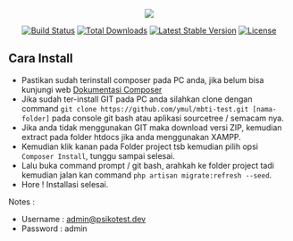 <p align="center"><img src="https://laravel.com/assets/img/components/logo-laravel.svg"></p>

<p align="center">
<a href="https://travis-ci.org/laravel/framework"><img src="https://travis-ci.org/laravel/framework.svg" alt="Build Status"></a>
<a href="https://packagist.org/packages/laravel/framework"><img src="https://poser.pugx.org/laravel/framework/d/total.svg" alt="Total Downloads"></a>
<a href="https://packagist.org/packages/laravel/framework"><img src="https://poser.pugx.org/laravel/framework/v/stable.svg" alt="Latest Stable Version"></a>
<a href="https://packagist.org/packages/laravel/framework"><img src="https://poser.pugx.org/laravel/framework/license.svg" alt="License"></a>
</p>

## Cara Install

- Pastikan sudah terinstall composer pada PC anda, jika belum bisa kunjungi web <a href="https://getcomposer.org/">Dokumentasi Composer</a>
- Jika sudah ter-install GIT pada PC anda silahkan clone dengan command `git clone https://github.com/ymul/mbti-test.git [nama-folder]` pada console git bash atau aplikasi sourcetree / semacam nya.
- Jika anda tidak menggunakan GIT maka download versi ZIP, kemudian extract pada folder htdocs jika anda menggunakan XAMPP.
- Kemudian klik kanan pada Folder project tsb kemudian pilih opsi `Composer Install`, tunggu sampai selesai.
- Lalu buka command prompt / git bash, arahkah ke folder project tadi kemudian jalan kan command `php artisan migrate:refresh --seed`.
- Hore ! Installasi selesai.

Notes : 
- Username : admin@psikotest.dev
- Password : admin
